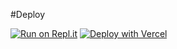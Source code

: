 #Deploy

[![Run on Repl.it](https://replit.com/badge/github/edgiestcat/PFS-site)](https://replit.com/new/github/edgiestcat/PFS-site)
[![Deploy with Vercel](https://vercel.com/button)](https://vercel.com/new/clone?repository-url=https%3A%2F%2Fgithub.com%2Fedgiestcat%2FPFS-site%2F)
